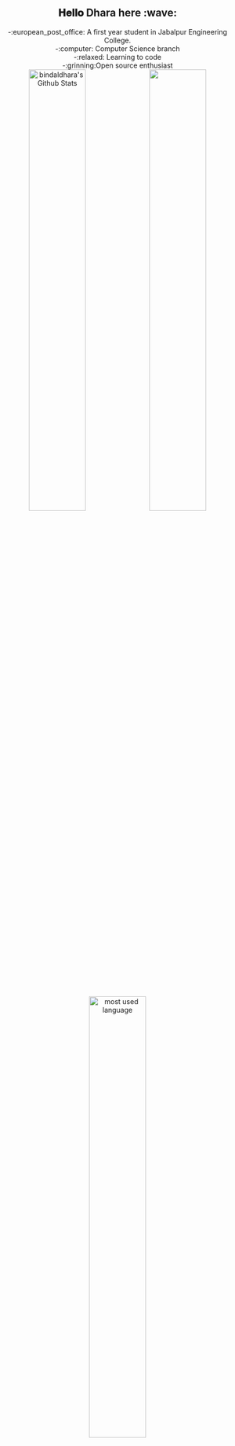   <div align="center">
<h2> 𝐇𝐞𝐥𝐥𝐨 Dhara here :wave:</h2>
</div>
<div align="center">
-:european_post_office: A first year student in Jabalpur Engineering College. <br>
-:computer: Computer Science branch <br>
-:relaxed: Learning to code <br>
-:grinning:Open source enthusiast
  <br>
</div>
<div align="center">
<div align="center">
  <img width="48%" src="https://github-readme-stats.vercel.app/api?username=bindaldhara&theme=dracula&show_icons=true" alt="bindaldhara's Github Stats"/>
  <img width="48%" src="https://github-readme-streak-stats.herokuapp.com/?user=bindaldhara&theme=dracula&show_icons=true" />
  <p align="#center"><img width="48%" src="https://github-readme-stats.vercel.app/api/top-langs/?username=bindaldhara&layout=compact&hide=html&theme=dracula&show_icons=true" alt="most used language" /></p>
</div>
</br>

[![Dhara's github activity graph](https://activity-graph.herokuapp.com/graph?username=bindaldhara&theme=dracula)](https://github.com/bindaldhara/github-readme-activity-graph)
<br>
<h1 align="center">Follow me around web :point_down:</h1>
   <p align="center">
<a href="https://github.com/bindaldhara" target="_blank">
<img src=https://img.shields.io/badge/github-%2324292e.svg?&style=for-the-badge&logo=github&logoColor=white alt=github style="margin-bottom: 5px;" /></a>
<a href="https://www.linkedin.com/in/dhara-bindal-48996a1bb" target="_blank">
<img alt = "LinkedIn"src="https://img.shields.io/badge/LinkedIn-%230077B5.svg?&style=flat-square&logo=linkedin&logoColor=white" /></a>
<a href="mailto:dharabindal@gmail.com" target="_blank">
<img alt="Gmail" src="https://img.shields.io/badge/Gmail-D14836?style=for-the-badge&logo=gmail&logoColor=white" /></a>
</p>

</div>



